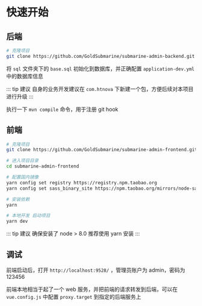 # 快速开始

## 后端

```bash
# 克隆项目
git clone https://github.com/GoldSubmarine/submarine-admin-backend.git
```

将 `sql` 文件夹下的 `base.sql` 初始化到数据库，并正确配置 `application-dev.yml` 中的数据库信息

::: tip 建议
自身的业务开发建议在 `com.htnova` 下新建一个包，方便后续对本项目进行升级
:::

执行一下 `mvn compile` 命令，用于注册 git hook

## 前端

```bash
# 克隆项目
git clone https://github.com/GoldSubmarine/submarine-admin-frontend.git

# 进入项目目录
cd submarine-admin-frontend

# 配置国内镜像
yarn config set registry https://registry.npm.taobao.org
yarn config set sass_binary_site https://npm.taobao.org/mirrors/node-sass/

# 安装依赖
yarn

# 本地开发 启动项目
yarn dev
```

::: tip 建议
确保安装了 node > 8.0
推荐使用 yarn 安装
:::

## 调试

前端启动后，打开 `http://localhost:9528/` ，管理员账户为 admin，密码为 123456

前端本地相当于起了一个 web 服务，并把前端的请求转发到后端，可以在 `vue.config.js` 中配置 `proxy.target` 到指定的后端服务上
